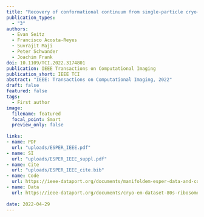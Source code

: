 ```yaml
---
title: "Recovery of conformational continuum from single-particle cryo-EM images: Optimization of ManifoldEM informed by ground truth"
publication_types:
  - "3"
authors:
  - Evan Seitz
  - Francisco Acosta-Reyes
  - Suvrajit Maji
  - Peter Schwander
  - Joachim Frank
doi: 10.1109/TCI.2022.3174801
publication: IEEE Transactions on Computational Imaging
publication_short: IEEE TCI
abstract: "IEEE: Transactions on Computational Imaging, 2022"
draft: false
featured: false
tags:
  - First author
image:
  filename: featured
  focal_point: Smart
  preview_only: false
  
links:
- name: PDF
  url: "uploads/ESPER_IEEE.pdf"
- name: SI
  url: "uploads/ESPER_IEEE_suppl.pdf"
- name: Cite
  url: "uploads/ESPER_IEEE_cite.bib"
- name: Code
  url: https://ieee-dataport.org/documents/manifoldem-esper-data-and-code-repository
- name: Data
  url: https://ieee-dataport.org/documents/cryo-em-dataset-80s-ribosomes-yeast
  
date: 2022-04-29
---
```

